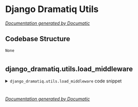 # Django Dramatiq Utils

[_Documentation generated by Documatic_](https://www.documatic.com)

<!---Documatic-section-Codebase Structure-start--->
## Codebase Structure

<!---Documatic-block-system_architecture-start--->
```mermaid
None
```
<!---Documatic-block-system_architecture-end--->

# #
<!---Documatic-section-Codebase Structure-end--->

<!---Documatic-section-django_dramatiq.utils.load_middleware-start--->
## django_dramatiq.utils.load_middleware

<!---Documatic-section-load_middleware-start--->
<!---Documatic-block-django_dramatiq.utils.load_middleware-start--->
<details>
	<summary><code>django_dramatiq.utils.load_middleware</code> code snippet</summary>

```python
def load_middleware(path_or_obj, **kwargs):
    if isinstance(path_or_obj, str):
        return import_string(path_or_obj)(**kwargs)
    return path_or_obj
```
</details>
<!---Documatic-block-django_dramatiq.utils.load_middleware-end--->
<!---Documatic-section-load_middleware-end--->

# #
<!---Documatic-section-django_dramatiq.utils.load_middleware-end--->

[_Documentation generated by Documatic_](https://www.documatic.com)